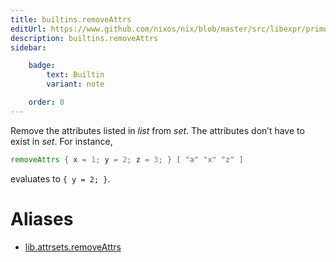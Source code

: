 ```yaml
---
title: builtins.removeAttrs
editUrl: https://www.github.com/nixos/nix/blob/master/src/libexpr/primops.cc
description: builtins.removeAttrs
sidebar:

    badge:
        text: Builtin
        variant: note

    order: 0
---
```


Remove the attributes listed in *list* from *set*. The attributes
don’t have to exist in *set*. For instance,

```nix
removeAttrs { x = 1; y = 2; z = 3; } [ "a" "x" "z" ]
```

evaluates to `{ y = 2; }`.


# Aliases

- [lib.attrsets.removeAttrs](/reference/libattrsets.removeAttrs)


